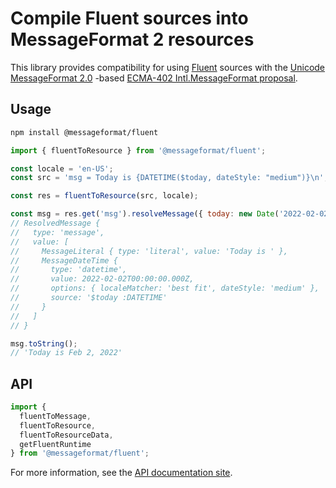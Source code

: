 # Compile Fluent sources into MessageFormat 2 resources

This library provides compatibility for using [Fluent] sources with
the [Unicode MessageFormat 2.0] -based [ECMA-402 Intl.MessageFormat proposal].

[fluent]: https://projectfluent.org/
[ecma-402 intl.messageformat proposal]: https://github.com/tc39/proposal-intl-messageformat
[unicode messageformat 2.0]: https://github.com/unicode-org/message-format-wg

## Usage

```sh
npm install @messageformat/fluent
```

```js
import { fluentToResource } from '@messageformat/fluent';

const locale = 'en-US';
const src = 'msg = Today is {DATETIME($today, dateStyle: "medium")}\n';

const res = fluentToResource(src, locale);

const msg = res.get('msg').resolveMessage({ today: new Date('2022-02-02') });
// ResolvedMessage {
//   type: 'message',
//   value: [
//     MessageLiteral { type: 'literal', value: 'Today is ' },
//     MessageDateTime {
//       type: 'datetime',
//       value: 2022-02-02T00:00:00.000Z,
//       options: { localeMatcher: 'best fit', dateStyle: 'medium' },
//       source: '$today :DATETIME'
//     }
//   ]
// }

msg.toString();
// 'Today is Feb 2, 2022'
```

## API

```js
import {
  fluentToMessage,
  fluentToResource,
  fluentToResourceData,
  getFluentRuntime
} from '@messageformat/fluent';
```

For more information, see the [API documentation site](https://messageformat.github.io/messageformat/api/).
